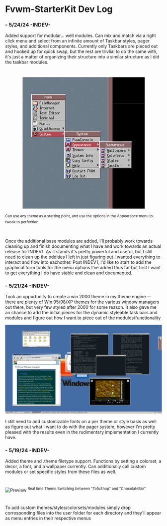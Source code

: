 # Fvwm-StarterKit Dev Log

### - 5/24/24 -INDEV-
Added support for modular... well modules. Can mix and match via a right click menu and select from an infinite amount of Taskbar styles, pager styles, and additional components. Currently only Taskbars are pieced out and hooked up for quick swap, but the rest are trivlial to do the same with, it's just a matter of organizing their structure into a similar structure as I did the taskbar modules. 
#
<div align="center">
	<img src="Screenshots/Ver-INDEV1/AppearanceMenu.png?raw=true">
</div>

<sup align="center">Can use any theme as a starting point, and use the options in the Appearance menu to tweak to perfection.  </sup>
#

Once the additional base modules are added, I'll probably work towards cleaning up and finish documenting what I have and work towards an actual release for INDEV1. As it stands it's pretty powerful and useful, but I still need to clean up the oddities I left in just figuring out I wanted everything to interact and flow into eachother. Post INDEV1, I'd like to start to add the graphical form tools for the menu options I've added thus far but first I want to get everything I do have stable and clean and documented.

### - 5/21/24 -INDEV-
Took an oppurtunity to create a win 2000 theme in my theme engine -- there are plenty of Win 95/98/XP themes for the various window managers out there, but very few styled after 2000 for some reason. It also gave me an chance to add the initial pieces for the dynamic styleable task bars and modules and figure out how I want to piece out of the modules/functionality

![Preview](/Screenshots/Ver-INDEV1/win2k.png?raw=true "Preview Screenshot")

I still need to add customizable fonts on a per theme or style basis as well as figure out what I want to do with the pager system, however I'm pretty pleased with the results even in the rudimentary implementation I currently have.

### - 5/19/24 -INDEV-
Added theme and .theme filetype support. Functions by setting a colorset, a decor, a font, and a wallpaper currently. Can additionally call custom modules or set specific styles from these files as well.
#
![Preview](/Screenshots/Ver-INDEV1/ThemeSwitcher.gif?raw=true "Preview Screenshot")
<sup align="center"> Real time Theme Switching between "TofuShop" and "ChocolateBar" </sup>
#
To add custom themes/styles/colorsets/modules simply drop corrosponding files into the user folder for each directory and they'll appear as menu entries in their respective menus
